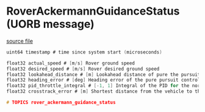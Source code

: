 # RoverAckermannGuidanceStatus (UORB message)

[source file](https://github.com/PX4/PX4-Autopilot/blob/main/msg/RoverAckermannGuidanceStatus.msg)

```c
uint64 timestamp # time since system start (microseconds)

float32 actual_speed # [m/s] Rover ground speed
float32 desired_speed # [m/s] Rover desired ground speed
float32 lookahead_distance # [m] Lookahead distance of pure the pursuit controller
float32 heading_error # [deg] Heading error of the pure pursuit controller
float32 pid_throttle_integral # [-1, 1] Integral of the PID for the normalized throttle to control the rover speed during missions
float32 crosstrack_error # [m] Shortest distance from the vehicle to the path

# TOPICS rover_ackermann_guidance_status

```
